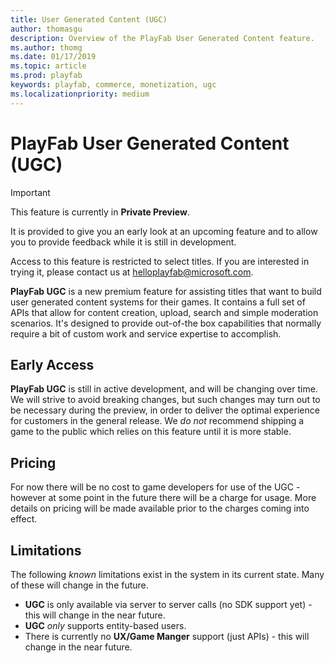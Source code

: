 ```yaml
---
title: User Generated Content (UGC)
author: thomasgu
description: Overview of the PlayFab User Generated Content feature.
ms.author: thomg
ms.date: 01/17/2019
ms.topic: article
ms.prod: playfab
keywords: playfab, commerce, monetization, ugc
ms.localizationpriority: medium
---
```


# PlayFab User Generated Content (UGC)

> [!IMPORTANT]
> This feature is currently in **Private Preview**.  
>
> It is provided to give you an early look at an upcoming feature and to allow you to provide feedback while it is still in development.  
>
> Access to this feature is restricted to select titles. If you are interested in trying it, please contact us at [helloplayfab@microsoft.com](mailto:helloplayfab@microsoft.com).

**PlayFab UGC** is a new premium feature for assisting titles that want to build user generated content systems for their games. It contains a full set of APIs that allow for content creation, upload, search and simple moderation scenarios. It's designed to provide out-of-the box capabilities that normally require a bit of custom work and service expertise to accomplish.

## Early Access

**PlayFab UGC** is still in active development, and will be changing over time. We will strive to avoid breaking changes, but such changes may turn out to be necessary during the preview, in order to deliver the optimal experience for customers in the general release. We *do not* recommend shipping a game to the public which relies on this feature until it is more stable.

## Pricing

For now there will be no cost to game developers for use of the UGC - however at some point in the future there will be a charge for usage. More details on pricing will be made available prior to the charges coming into effect.

## Limitations

The following *known* limitations exist in the system in its current state. Many of these will change in the future.

- **UGC** is only available via server to server calls (no SDK support yet) - this will change in the near future.
- **UGC** *only* supports entity-based users.
- There is currently no **UX/Game Manger** support (just APIs) - this will change in the near future.
